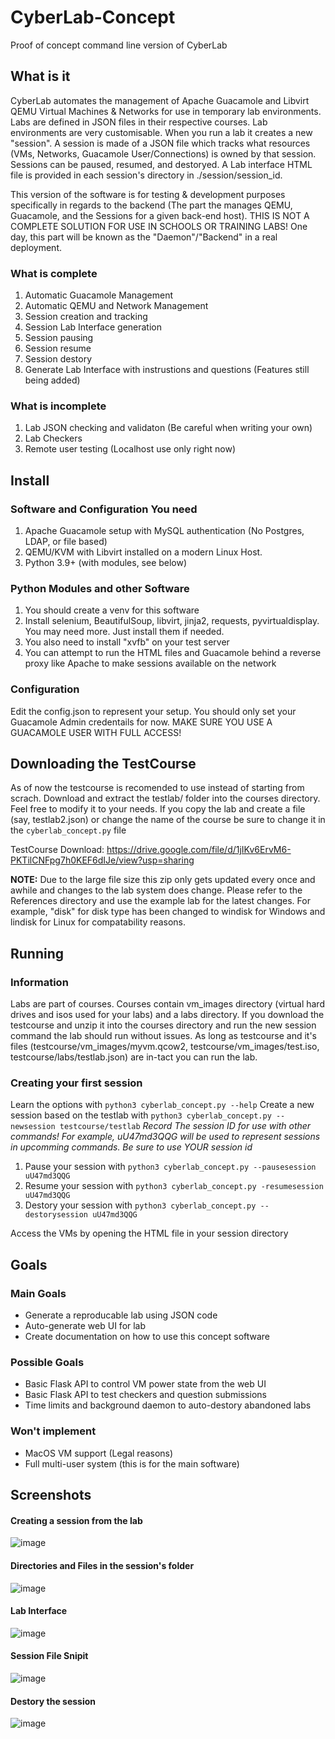 # CyberLab-Concept
Proof of concept command line version of CyberLab

## What is it
CyberLab automates the management of Apache Guacamole and Libvirt QEMU Virtual Machines & Networks for use in temporary lab environments. Labs are defined in JSON files in their respective courses. Lab environments are very customisable. When you run a lab it creates a new "session". A session is made of a JSON file which tracks what resources (VMs, Networks, Guacamole User/Connections) is owned by that session. Sessions can be paused, resumed, and destoryed. A Lab interface HTML file is provided in each session's directory in ./session/session_id. 

This version of the software is for testing & development purposes specifically in regards to the backend (The part the manages QEMU, Guacamole, and the Sessions for a given back-end host). THIS IS NOT A COMPLETE SOLUTION FOR USE IN SCHOOLS OR TRAINING LABS! One day, this part will be known as the "Daemon"/"Backend" in a real deployment. 

### What is complete
1. Automatic Guacamole Management
2. Automatic QEMU and Network Management
3. Session creation and tracking
4. Session Lab Interface generation
5. Session pausing
6. Session resume
7. Session destory
8. Generate Lab Interface with instrustions and questions (Features still being added)


### What is incomplete
1. Lab JSON checking and validaton (Be careful when writing your own)
2. Lab Checkers
3. Remote user testing (Localhost use only right now)

## Install

### Software and Configuration You need
1. Apache Guacamole setup with MySQL authentication (No Postgres, LDAP, or file based)
2. QEMU/KVM with Libvirt installed on a modern Linux Host. 
3. Python 3.9+ (with modules, see below)

### Python Modules and other Software
1. You should create a venv for this software
2. Install selenium, BeautifulSoup, libvirt, jinja2, requests, pyvirtualdisplay. You may need more. Just install them if needed.
3. You also need to install "xvfb" on your test server
4. You can attempt to run the HTML files and Guacamole behind a reverse proxy like Apache to make sessions available on the network

### Configuration
Edit the config.json to represent your setup. You should only set your Guacamole Admin credentails for now. MAKE SURE YOU USE A GUACAMOLE USER WITH FULL ACCESS! 

## Downloading the TestCourse
As of now the testcourse is recomended to use instead of starting from scrach. Download and extract the testlab/ folder into the courses directory. Feel free to modify it to your needs. If you copy the lab and create a file (say, testlab2.json) or change the name of the course be sure to change it in the `cyberlab_concept.py` file

TestCourse Download: https://drive.google.com/file/d/1jIKv6ErvM6-PKTilCNFpg7h0KEF6dIJe/view?usp=sharing

**NOTE:** Due to the large file size this zip only gets updated every once and awhile and changes to the lab system does change. Please refer to the References directory and use the example lab for the latest changes. For example, "disk" for disk type has been changed to windisk for Windows and lindisk for Linux for compatability reasons. 

## Running
### Information
Labs are part of courses. Courses contain vm_images directory (virtual hard drives and isos used for your labs) and a labs directory. If you download the testcourse and unzip it into the courses directory and run the new session command the lab should run without issues. As long as testcourse and it's files (testcourse/vm_images/myvm.qcow2, testcourse/vm_images/test.iso, testcourse/labs/testlab.json) are in-tact you can run the lab.

### Creating your first session
Learn the options with `python3 cyberlab_concept.py --help`
Create a new session based on the testlab with `python3 cyberlab_concept.py --newsession testcourse/testlab`
*Record The session ID for use with other commands! For example, uU47md3QQG will be used to represent sessions in upcomming commands. Be sure to use YOUR session id*


1. Pause your session with `python3 cyberlab_concept.py --pausesession uU47md3QQG`
2. Resume your session with `python3 cyberlab_concept.py -resumesession uU47md3QQG`
3. Destory your session with `python3 cyberlab_concept.py --destorysession uU47md3QQG`

Access the VMs by opening the HTML file in your session directory

## Goals

### Main Goals
- Generate a reproducable lab using JSON code
- Auto-generate web UI for lab
- Create documentation on how to use this concept software

### Possible Goals
- Basic Flask API to control VM power state from the web UI
- Basic Flask API to test checkers and question submissions
- Time limits and background daemon to auto-destory abandoned labs

### Won't implement
- MacOS VM support (Legal reasons)
- Full multi-user system (this is for the main software)


## Screenshots

#### Creating a session from the lab
![image](https://github.com/andrewfer000/CyberLab-Concept/assets/9620913/7c2b3fc9-ea33-4779-99d5-25c05dc609b4)

#### Directories and Files in the session's folder
![image](https://github.com/andrewfer000/CyberLab-Concept/assets/9620913/353b2f65-18d6-4871-85f0-4695053064ce)

#### Lab Interface
![image](https://github.com/andrewfer000/CyberLab-Concept/assets/9620913/82f633e6-a909-47e3-86cd-848fdae7725a)

#### Session File Snipit
![image](https://github.com/andrewfer000/CyberLab-Concept/assets/9620913/a2afb779-db58-4262-a2b0-bdf171891255)

#### Destory the session
![image](https://github.com/andrewfer000/CyberLab-Concept/assets/9620913/2dec8b5f-995c-474a-b507-ddf138914a00)

